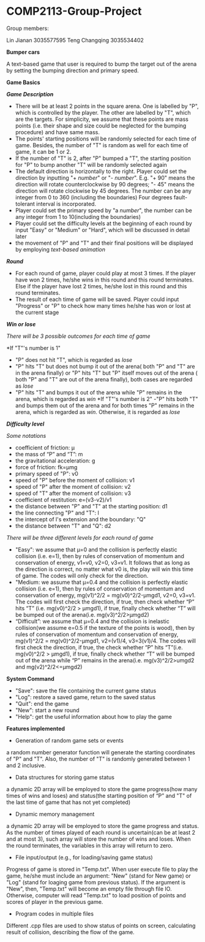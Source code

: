 # COMP2113-Group-Project
Group members:

Lin Jianan 3035577595
Teng Changqing 3035534402

**Bumper cars**
 
A text-based game that user is required to bump the target out of the arena by setting the bumping direction and primary speed. 
 
**Game Basics**

***Game Description***
- There will be at least 2 points in the square arena. One is labelled by "P", which is controlled by the player. The other are labelled by "T", which are the targets. For simplicity, we assume that these points are mass points (i.e. their shape and size could be neglected for the bumping procedure) and have same mass. 
- The points' starting positions will be randomly selected for each time of game. Besides, the number of "T" is random as well for each time of game, it can be 1 or 2. 
- If the number of "T" is 2, after "P" bumped a "T", the starting position for "P" to bump another "T" will be randomly selected again
- The default direction is horizontally to the right. Player could set the direction by inputting "+ *number*" or "- *number*". E.g. "+ 90" means the direction will rotate counterclockwise by 90 degrees; "- 45" means the direction will rotate clockwise by 45 degrees. The number can be any integer from 0 to 360 (including the boundaries) Four degrees fault-tolerant interval is incorporated. 
- Player could set the primary speed by "a *number*", the number can be any integer from 1 to 10(including the boundaries)
- Player could set the difficulty levels at the beginning of each round by input "Easy" or "Medium" or "Hard", which will be discussed in detail later
- the movement of "P" and "T" and their final positions will be displayed by employing *text-based animation*
 
***Round***
- For each round of game, player could play at most 3 times. If the player have won 2 times, he/she wins in this round and this round terminates. Else if the player have lost 2 times, he/she lost in this round and this round terminates. 
- The result of each time of game will be saved. Player could input "Progress" or "P" to check how many times he/she has won or lost at the current stage 
 
***Win or lose***

*There will be 3 possible outcomes for each time of game*

*If "T"'s number is 1"
- "P" does not hit "T", which is regarded as *lose*
- "P" hits "T" but does not bump it out of the arena( both "P" and "T" are in the arena finally) or "P" hits "T" but "P" itself moves out of  the arena ( both "P" and "T" are out of the arena finally), both cases are regarded as *lose*
- "P" hits "T" and bumps it out of the arena while "P" remains in the arena, which is regarded as *win*
*If "T"'s number is 2"
-"P" hits both "T" and bumps them out of the arena and for both times "P" remains in the arena, which is regarded as *win*. Otherwise, it is regarded as *lose*
 
***Difficulty level***

*Some notations* 

- coefficient of friction: μ
- the mass of “P” and “T”: m
- the gravitational acceleration: g
- force of friction: fk=μmg
- primary speed of "P": v0 
- speed of "P" before the moment of collision: v1
- speed of "P" after the moment of collision: v2
- speed of "T" after the moment of collision: v3
- coefficient of restitution: e=(v3-v2)/v1
-	the distance between "P" and "T" at the starting position: d1
- the line connecting "P" and "T": l
- the intercept of l's extension and the boundary: "Q"
- the distance between "T" and "Q": d2
 
*There will be three different levels for each round of game*

- "Easy": we assume that μ=0 and the collision is perfectly elastic collision (i.e. e=1), then by rules of conservation of momentum and conservation of energy, v1=v0, v2=0, v3=v1. It follows that as long as the direction is correct, no matter what v0 is, the play will win this time of game. The codes will only check for the direction.
- "Medium: we assume that μ=0.4 and the collision is perfectly elastic collision (i.e. e=1), then by rules of conservation of momentum and conservation of energy, mg(v1)^2/2 = mg(v0)^2/2-μmgd1, v2=0, v3=v1. The codes will first check the direction, if true, then check whether “P” hits “T” (i.e. mg(v0)^2/2 > μmgd1), if true, finally check whether “T” will be bumped out of the arena(i.e. mg(v3)^2/2>μmgd2)
- “Difficult”: we assume that μ=0.4 and the collision is inelastic collision(we assume e=0.5 if the texture of the points is wood), then by rules of conservation of momentum and conservation of energy, mg(v1)^2/2 = mg(v0)^2/2-μmgd1, v2=(v1)/4, v3=3(v1)/4. The codes will first check the direction, if true, the check whether “P” hits “T”(i.e. mg(v0)^2/2 > μmgd1), if true, finally check whether “T” will be bumped out of the arena while “P” remains in the arena(i.e. mg(v3)^2/2>umgd2 and mg(v2)^2/2<=μmgd2) 

**System Command**
- "Save": save the file containing the current game status 
- "Log": restore a saved game, return to the saved status
- "Quit": end the game 
- "New": start a new round  
- "Help": get the useful information about how to play the game 

**Features implemented**
- Generation of random game sets or events

a random number generator function will generate the starting coordinates of "P" and "T". Also, the number of "T" is randomly generated between 1 and 2 inclusive.
- Data structures for storing game status

a dynamic 2D array will be employed to store the game progress(how many times of wins and loses) and status(the starting position of “P” and "T" of the last time of game that has not yet completed)
- Dynamic memory management

a dynamic 2D array will be employed to store the game progress and status. As the number of times played of each round is uncertain(can be at least 2 and at most 3), such array will store the number of wins and loses. When the round terminates, the variables in this array will return to zero.
- File input/output (e.g., for loading/saving game status)

Progress of game is stored in "Temp.txt". When user execute file to play the game, he/she must include an argument: "New" (stand for New game) or "Log" (stand for loaging game from previous status). If the argument is "New", then, "Temp.txt" will become an empty file through file IO. Otherwise, computer will read "Temp.txt" to load position of points and scores of player in the previous game.
- Program codes in multiple files

Different .cpp files are used to show status of points on screen, calculating result of collision, describing the flow of the game.


       
    
 



